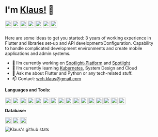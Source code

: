 # I'm [Klaus!](https://www.wchklaus.xyz) 👋

<a href="https://twitter.com/klaus97HK">
  <img align="left" alt="Pawan's Twitter" width="22px" src="https://cdn.jsdelivr.net/npm/simple-icons@v3/icons/twitter.svg" />
</a>
<a href="https://www.linkedin.com/in/chi-hung-wong-b9bb31133/">
  <img align="left" alt="Pawan's Linkdein" width="22px" src="https://cdn.jsdelivr.net/npm/simple-icons@v3/icons/linkedin.svg" />
</a>
<a href="https://gitlab.com/wchklaus">
  <img align="left" alt="Pawan's Github" width="22px" src="https://cdn.jsdelivr.net/npm/simple-icons@v3/icons/gitlab.svg" />
</a>
<a href="https://github.com/wchklaus">
  <img align="left" alt="Pawan's Github" width="22px" src="https://cdn.jsdelivr.net/npm/simple-icons@v3/icons/github.svg" />
</a>
<a href="https://www.instagram.com/codewithklaus97/">
  <img align="left" alt="Pawan's Instagram" width="22px" src="https://cdn.jsdelivr.net/npm/simple-icons@v3/icons/instagram.svg" />
</a>
<a href="https://www.facebook.com/wch.klaus/">
  <img align="left" alt="Pawan's Facebook" width="22px" src="https://cdn.jsdelivr.net/npm/simple-icons@v3/icons/facebook.svg" />
</a>
<a href="https://www.youtube.com/channel/UCsoOazQ4uJMLmC1J88F62_g">
  <img align="left" alt="Pawan's Youtube" width="22px" src="https://cdn.jsdelivr.net/npm/simple-icons@v3/icons/youtube.svg" />
</a>
<br/>
<br/>


Here are some ideas to get you started:
3 years of working experience in Flutter and libraries set-up and API
development/Configuration. Capability to handle complicated development environments and
create mobile applications and admin systems.
- 🔭 I’m currently working on [Spotlight-Platform](https://www.spotlight-platform.com) and [Spotlight](https://www.spotlightplatform.co)
- 🌱 I’m currently learning [Kubernetes](https://kubernetes.io/), System Design and Cloud
- 💬 Ask me about Flutter and Python or any tech-related stuff.
- 📫 Contact: wch.klaus@gmail.com

**Languages and Tools:**  
<br/>
<img align="left" alt="Flutter" width="22px" src="https://cdn.jsdelivr.net/npm/simple-icons@v3/icons/flutter.svg" />
<img align="left" alt="Flutter" width="22px" src="https://cdn.jsdelivr.net/npm/simple-icons@v3/icons/dart.svg" />
<img align="left" alt="Flutter" width="22px" src="https://cdn.jsdelivr.net/npm/simple-icons@v3/icons/android.svg" />
<img align="left" alt="Flutter" width="22px" src="https://cdn.jsdelivr.net/npm/simple-icons@v3/icons/ios.svg" />
<img align="left" alt="Flutter" width="22px" src="https://cdn.jsdelivr.net/npm/simple-icons@v3/icons/python.svg" />
<img align="left" alt="Flutter" width="22px" src="https://cdn.jsdelivr.net/npm/simple-icons@v3/icons/docker.svg" />
<img align="left" alt="Flutter" width="22px" src="https://cdn.jsdelivr.net/npm/simple-icons@v3/icons/kubernetes.svg" />
<img align="left" alt="Flutter" width="22px" src="https://cdn.jsdelivr.net/npm/simple-icons@v3/icons/csharp.svg" />
<img align="left" alt="Flutter" width="22px" src="https://cdn.jsdelivr.net/npm/simple-icons@v3/icons/git.svg" />
<img align="left" alt="Flutter" width="22px" src="https://cdn.jsdelivr.net/npm/simple-icons@v3/icons/blender.svg" />
<img align="left" alt="Flutter" width="22px" src="https://cdn.jsdelivr.net/npm/simple-icons@v3/icons/unity.svg" />
<img align="left" alt="Flutter" width="22px" src="https://cdn.jsdelivr.net/npm/simple-icons@v3/icons/fastapi.svg" />
<img align="left" alt="Flutter" width="22px" src="https://cdn.jsdelivr.net/npm/simple-icons@v3/icons/flask.svg" />
<img align="left" alt="Flutter" width="22px" src="https://cdn.jsdelivr.net/npm/simple-icons@v3/icons/swift.svg" />
<img align="left" alt="Flutter" width="22px" src="https://cdn.jsdelivr.net/npm/simple-icons@v3/icons/kotlin.svg" />
<img align="left" alt="Flutter" width="22px" src="https://cdn.jsdelivr.net/npm/simple-icons@v3/icons/nginx.svg" />
<br/>
<br/>
**Database:**

<img align="left" alt="Flutter" width="22px" src="https://cdn.jsdelivr.net/npm/simple-icons@v3/icons/redis.svg" />
<img align="left" alt="Flutter" width="22px" src="https://cdn.jsdelivr.net/npm/simple-icons@v3/icons/mysql.svg" />
<img align="left" alt="Flutter" width="22px" src="https://cdn.jsdelivr.net/npm/simple-icons@v3/icons/mongodb.svg" />

<br/>

![Klaus's github stats](https://github-readme-stats.vercel.app/api?username=wchklaus&show_icons=true&hide_border=true)
